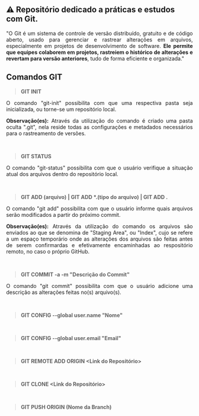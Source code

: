 ## ⚠ Repositório dedicado a práticas e estudos com Git.

<p align="justify">
    "O Git é um sistema de controle de versão distribuído, gratuito e de código aberto, usado para gerenciar e rastrear alterações em arquivos, especialmente em projetos de desenvolvimento de software. <b>Ele permite que equipes colaborem em projetos, rastreiem o histórico de alterações e revertam para versão anteriores</b>, tudo de forma eficiente e organizada."
</p>

## Comandos GIT

> **GIT INIT**

<p align="justify">
    O comando "git-init" possibilita com que uma respectiva pasta seja inicializada, ou torne-se um repositório local.
</p>

<p align="justify">
    <b>Observação(es):</b> Através da utilização do comando é criado uma pasta oculta ".git", nela reside todas as configurações e metadados necessários para o rastreamento de versões.
</p>

<br>

> **GIT STATUS**

<p align="justify">
    O comando "git-status" possibilita com que o usuário verifique a situação atual dos arquivos dentro do repositório local.
</p>

<br>

> <b>GIT ADD (arquivo) | GIT ADD *.(tipo do arquivo) | GIT ADD .</b>

<p align="justify">
    O comando "git add" possibilita com que o usuário informe quais arquivos serão modificados a partir do próximo commit.
</p>

<p align="justify">
    <b>Observação(es):</b> Através da utilização do comando os arquivos são enviados ao que se denomina de "Staging Area", ou "Index", cujo se refere a um espaço temporário onde as alterações dos arquivos são feitas antes de serem confirmardas e efetivamente encaminhadas ao respositório remoto, no caso o próprio GitHub.
</p>

<br>

> **GIT COMMIT -a -m "Descrição do Commit"**

<p align="justify">
    O comando "git commit" possibilita com que o usuário adicione uma descrição as alterações feitas no(s) arquivo(s).
</p>

<br>

> **GIT CONFIG --global user.name "Nome"**

<br>

> **GIT CONFIG --global user.email "Email"**

<br>

> **GIT REMOTE ADD ORIGIN <Link do Repositório>**

<br>

> **GIT CLONE <Link do Repositório>**

<br>

> **GIT PUSH ORIGIN (Nome da Branch)**